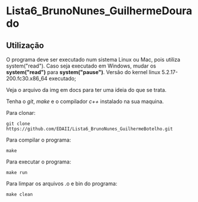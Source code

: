 # Lista6_BrunoNunes_GuilhermeDourado


## Utilização
O programa deve ser executado num sistema Linux ou Mac, pois utiliza system("read").
Caso seja executado em Windows, mudar os **system("read")** para **system("pause")**.
Versão do kernel linux 5.2.17-200.fc30.x86_64 executado;

Veja o arquivo da img em docs para ter uma ideia do que se trata.

Tenha o *git*, *make* e o compilador *c++* instalado na sua maquina.

Para clonar:

`git clone https://github.com/EDAII/Lista6_BrunoNunes_GuilhermeBotelho.git`

Para compilar o programa:

`make`

Para executar o programa:

`make run`

Para limpar os arquivos .o e bin do programa:

`make clean`
